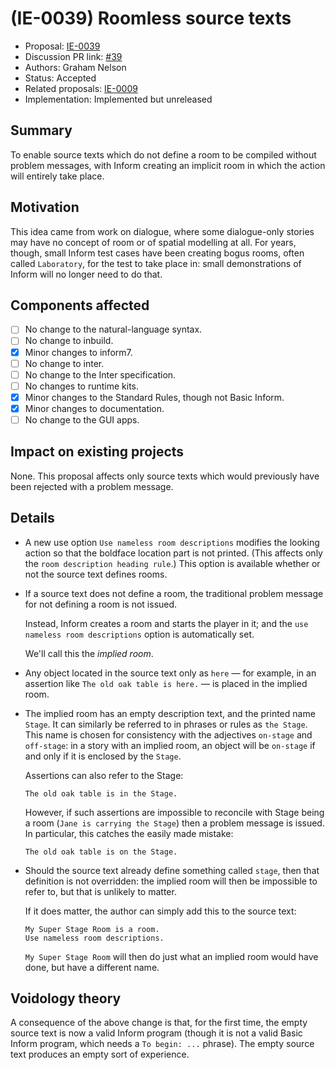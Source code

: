 # (IE-0039) Roomless source texts

* Proposal: [IE-0039](0039-roomless-source-texts.md)
* Discussion PR link: [#39](https://github.com/ganelson/inform-evolution/pull/39)
* Authors: Graham Nelson
* Status: Accepted
* Related proposals: [IE-0009](0009-dialogue-sections.md)
* Implementation: Implemented but unreleased

## Summary

To enable source texts which do not define a room to be compiled without
problem messages, with Inform creating an implicit room in which the action
will entirely take place.

## Motivation

This idea came from work on dialogue, where some dialogue-only stories
may have no concept of room or of spatial modelling at all. For years,
though, small Inform test cases have been creating bogus rooms, often
called `Laboratory`, for the test to take place in: small demonstrations
of Inform will no longer need to do that.

## Components affected

- [ ] No change to the natural-language syntax.
- [ ] No change to inbuild.
- [x] Minor changes to inform7.
- [ ] No change to inter.
- [ ] No change to the Inter specification.
- [ ] No changes to runtime kits.
- [x] Minor changes to the Standard Rules, though not Basic Inform.
- [x] Minor changes to documentation.
- [ ] No change to the GUI apps.

## Impact on existing projects

None. This proposal affects only source texts which would previously have
been rejected with a problem message.

## Details

- A new use option `Use nameless room descriptions` modifies the looking action
  so that the boldface location part is not printed. (This affects only the
  `room description heading rule`.)  This option is available whether or not
  the source text defines rooms.

- If a source text does not define a room, the traditional problem message for
  not defining a room is not issued.

  Instead, Inform creates a room and starts the player in it; and the
  `use nameless room descriptions` option is automatically set.
  
  We'll call this the _implied room_.

- Any object located in the source text only as `here` — for example, in an
  assertion like `The old oak table is here.` — is placed in the implied room.

- The implied room has an empty description text, and the printed name ``Stage``.
  It can similarly be referred to in phrases or rules as `the Stage`. This name is
  chosen for consistency with the adjectives `on-stage` and `off-stage`: in
  a story with an implied room, an object will be `on-stage` if and only if
  it is enclosed by the `Stage`.
  
  Assertions can also refer to the Stage:
  
      The old oak table is in the Stage.

  However, if such assertions are impossible to reconcile with Stage being a
  room (`Jane is carrying the Stage`) then a problem message is issued. In
  particular, this catches the easily made mistake:
  
      The old oak table is on the Stage.
  
- Should the source text already define something called `stage`, then that
  definition is not overridden: the implied room will then be impossible to
  refer to, but that is unlikely to matter.
  
  If it does matter, the author can simply add this to the source text:
  
      My Super Stage Room is a room.
      Use nameless room descriptions.

  `My Super Stage Room` will then do just what an implied room would have done,
  but have a different name.

## Voidology theory

A consequence of the above change is that, for the first time, the empty
source text is now a valid Inform program (though it is not a valid Basic
Inform program, which needs a `To begin: ...` phrase). The empty source
text produces an empty sort of experience.
